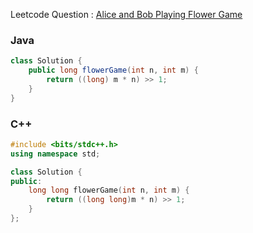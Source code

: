 Leetcode Question : [Alice and Bob Playing Flower Game](https://leetcode.com/problems/alice-and-bob-playing-flower-game/)

### Java

```java
class Solution {
    public long flowerGame(int n, int m) {
        return ((long) m * n) >> 1;
    }
}
```

### C++

```cpp
#include <bits/stdc++.h>
using namespace std;

class Solution {
public:
    long long flowerGame(int n, int m) {
        return ((long long)m * n) >> 1;
    }
};
```
